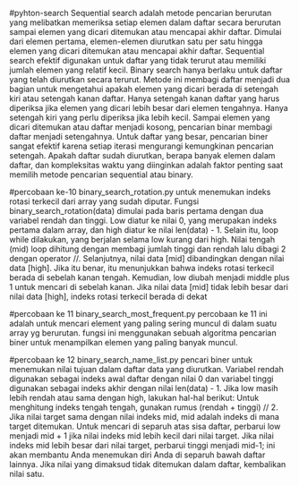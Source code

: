 #pyhton-search
Sequential search adalah metode pencarian berurutan yang melibatkan memeriksa setiap elemen dalam daftar secara berurutan sampai elemen yang dicari ditemukan atau mencapai akhir daftar. Dimulai dari elemen pertama, elemen-elemen diurutkan satu per satu hingga elemen yang dicari ditemukan atau mencapai akhir daftar. Sequential search efektif digunakan untuk daftar yang tidak terurut atau memiliki jumlah elemen yang relatif kecil. Binary search hanya berlaku untuk daftar yang telah diurutkan secara terurut. Metode ini membagi daftar menjadi dua bagian untuk mengetahui apakah elemen yang dicari berada di setengah kiri atau setengah kanan daftar. Hanya setengah kanan daftar yang harus diperiksa jika elemen yang dicari lebih besar dari elemen tengahnya. Hanya setengah kiri yang perlu diperiksa jika lebih kecil. Sampai elemen yang dicari ditemukan atau daftar menjadi kosong, pencarian binar membagi daftar menjadi setengahnya. Untuk daftar yang besar, pencarian biner sangat efektif karena setiap iterasi mengurangi kemungkinan pencarian setengah. Apakah daftar sudah diurutkan, berapa banyak elemen dalam daftar, dan kompleksitas waktu yang diinginkan adalah faktor penting saat memilih metode pencarian sequential atau binary.

#percobaan ke-10 binary_search_rotation.py
untuk menemukan indeks rotasi terkecil dari array yang sudah diputar. Fungsi binary_search_rotation(data) dimulai pada baris pertama dengan dua variabel rendah dan tinggi. Low diatur ke nilai 0, yang merupakan indeks pertama dalam array, dan high diatur ke nilai len(data) - 1. Selain itu, loop while dilakukan, yang berjalan selama low kurang dari high. Nilai tengah (mid) loop dihitung dengan membagi jumlah tinggi dan rendah lalu dibagi 2 dengan operator //. Selanjutnya, nilai data [mid] dibandingkan dengan nilai data [high]. Jika itu benar, itu menunjukkan bahwa indeks rotasi terkecil berada di sebelah kanan tengah. Kemudian, low diubah menjadi middle plus 1 untuk mencari di sebelah kanan. Jika nilai data [mid] tidak lebih besar dari nilai data [high], indeks rotasi terkecil berada di dekat

#percobaan ke 11 binary_search_most_frequent.py
percobaan ke 11 ini adalah untuk mencari element yang paling sering muncul di dalam suatu array yg berurutan. fungsi ini menggunakan sebuah algoritma pencarian biner untuk menampilkan elemen yang paling banyak muncul.

#percobaan ke 12 binary_search_name_list.py
pencari biner untuk menemukan nilai tujuan dalam daftar data yang diurutkan. Variabel rendah digunakan sebagai indeks awal daftar dengan nilai 0 dan variabel tinggi digunakan sebagai indeks akhir dengan nilai len(data) - 1. Jika low masih lebih rendah atau sama dengan high, lakukan hal-hal berikut: Untuk menghitung indeks tengah tengah, gunakan rumus (rendah + tinggi) // 2. Jika nilai target sama dengan nilai indeks mid, mid adalah indeks di mana target ditemukan. Untuk mencari di separuh atas sisa daftar, perbarui low menjadi mid + 1 jika nilai indeks mid lebih kecil dari nilai target. Jika nilai indeks mid lebih besar dari nilai target, perbarui tinggi menjadi mid-1; ini akan membantu Anda menemukan diri Anda di separuh bawah daftar lainnya. Jika nilai yang dimaksud tidak ditemukan dalam daftar, kembalikan nilai satu.
